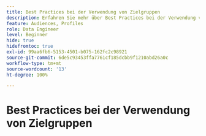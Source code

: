 ```yaml
---
title: Best Practices bei der Verwendung von Zielgruppen
description: Erfahren Sie mehr über Best Practices bei der Verwendung von Zielgruppen
feature: Audiences, Profiles
role: Data Engineer
level: Beginner
hide: true
hidefromtoc: true
exl-id: 99aa6fb6-5153-4501-b075-162fc2c98921
source-git-commit: 6de5c93453ffa7761cf185dcbb9f1210abd26a0c
workflow-type: tm+mt
source-wordcount: '13'
ht-degree: 100%

---
```


# Best Practices bei der Verwendung von Zielgruppen
